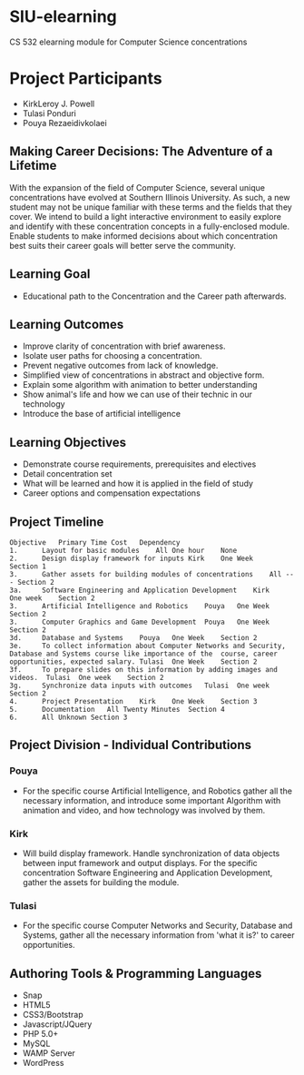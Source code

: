 # SIU-elearning
CS 532 elearning module for Computer Science concentrations

# Project Participants

* KirkLeroy J. Powell
* Tulasi Ponduri
* Pouya Rezaeidivkolaei

## Making Career Decisions: The Adventure of a Lifetime

With the expansion of the field of Computer Science, several unique concentrations have evolved at Southern Illinois University.  As such, a new student may not be unique familiar with these terms and the fields that they cover.  We intend to build a light interactive environment to easily explore and identify with these concentration concepts in a fully-enclosed module.  Enable students to make informed decisions about which concentration best suits their career goals will better serve the community.

## Learning Goal

* Educational path to the Concentration and the Career path afterwards.

## Learning Outcomes

* Improve clarity of concentration with brief awareness.
* Isolate user paths for choosing a concentration.
* Prevent negative outcomes from lack of knowledge.
* Simplified view of concentrations in abstract and objective form.
* Explain some algorithm with animation to better understanding 
* Show animal's life and how we can use of their technic in our technology
* Introduce the base of artificial intelligence 

## Learning Objectives

* Demonstrate course requirements, prerequisites and electives
* Detail concentration set
* What will be learned and how it is applied in the field of study
* Career options and compensation expectations

## Project Timeline

	Objective	Primary	Time Cost	Dependency
	1.		Layout for basic modules	All	One hour	None
	2.		Design display framework for inputs	Kirk	One Week	Section 1
	3.		Gather assets for building modules of concentrations	All	---	Section 2
	3a.		Software Engineering and Application Development	Kirk	One week	Section 2
	3.		Artificial Intelligence and Robotics	Pouya	One Week	Section 2
	3.		Computer Graphics and Game Development	Pouya	One Week	Section 2
	3d.		Database and Systems	Pouya	One Week	Section 2
	3e.		To collect information about Computer Networks and Security, Database and Systems course like importance of the  course, career opportunities, expected salary.	Tulasi	One Week	Section 2
	3f.		To prepare slides on this information by adding images and videos.	Tulasi	One week	Section 2
	3g.		Synchronize data inputs with outcomes	Tulasi	One week	Section 2
	4.		Project Presentation	Kirk	One Week	Section 3
	5.		Documentation	All	Twenty Minutes	Section 4
	6.		All	Unknown	Section 3


## Project Division - Individual Contributions

### Pouya
* For the specific course Artificial Intelligence, and Robotics gather all the necessary information, and introduce some important Algorithm with animation and video, and how technology was involved by them. 

### Kirk
* Will build display framework.  Handle synchronization of data objects between input framework and output displays.  For the specific concentration Software Engineering and Application Development, gather the assets for building the module.

### Tulasi
* For the specific course Computer Networks and Security, Database and Systems, gather all the necessary information from 'what it is?' to career opportunities. 


## Authoring Tools & Programming Languages

- Snap
- HTML5
- CSS3/Bootstrap
- Javascript/JQuery
- PHP 5.0+
- MySQL
- WAMP Server
- WordPress